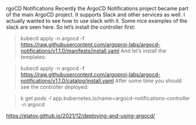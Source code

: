 rgoCD Notifications
Recently the ArgoCD Notifications project became part of the main ArgoCD project. It supports Slack and other services as well. I actually wanted to see how to use slack with it. Some nice examples of the slack are seen here. So let’s install the controller first:

> kubectl apply -n argocd -f https://raw.githubusercontent.com/argoproj-labs/argocd-notifications/v1.1.0/manifests/install.yaml
And let’s install the templates:

> kubectl apply -n argocd -f https://raw.githubusercontent.com/argoproj-labs/argocd-notifications/v1.1.0/catalog/install.yaml
After some time you should see the controller deployed:

> k get pods -l app.kubernetes.io/name=argocd-notifications-controller -n argocd

https://elatov.github.io/2021/12/deploying-and-using-argocd/